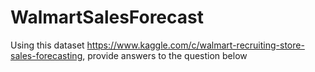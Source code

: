 # WalmartSalesForecast
Using this dataset https://www.kaggle.com/c/walmart-recruiting-store-sales-forecasting, provide answers to the question below
